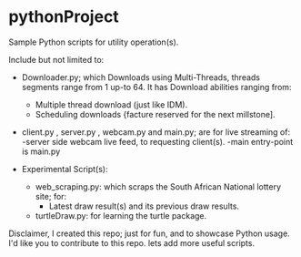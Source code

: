 # pythonProject
Sample Python scripts for utility operation(s).

Include but not limited to:

  - Downloader.py; which Downloads using Multi-Threads, threads segments range from 1 up-to 64.
    It has Download abilities ranging from:
    - Multiple thread download (just like IDM).
    - Scheduling downloads {facture reserved for the next millstone].
    
  - client.py , server.py , webcam.py and main.py; are for live streaming of:
    -server side webcam live feed, to requesting client(s).
    -main entry-point is main.py
    
  - Experimental Script(s):
    - web_scraping.py: which scraps the South African National lottery site; for:
      - Latest draw result(s) and its previous draw results.
    - turtleDraw.py: for learning the turtle package.
    
 
 Disclaimer, I created this repo; just for fun, and to showcase Python usage.
 I'd like you to contribute to this repo. lets add more useful scripts.
